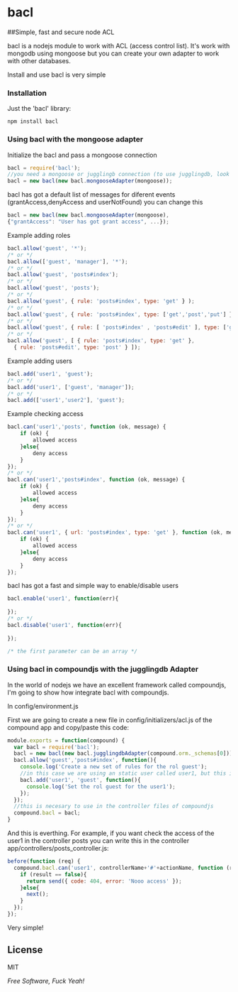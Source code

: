 bacl
=========

##Simple, fast and secure node ACL

bacl is a nodejs module to work with ACL (access control list). It's work with mongodb using mongoose but you can create your own adapter to work with other databases.

Install and use bacl is very simple

### Installation

Just the 'bacl' library:

```
npm install bacl
```

### Using bacl with the mongoose adapter

Initialize the bacl and pass a mongoose connection

```js
bacl = require('bacl');
//you need a mongoose or jugglingb connection (to use jugglingdb, look at the bottom of the document)
bacl = new bacl(new bacl.mongooseAdapter(mongoose));
```
bacl has got a default list of messages for diferent events (grantAccess,denyAccess and userNotFound) you can change this
```js
bacl = new bacl(new bacl.mongooseAdapter(mongoose),
{"grantAccess": "User has got grant access", ...});
```
Example adding roles

```js
bacl.allow('guest', '*');
/* or */
bacl.allow(['guest', 'manager'], '*');
/* or */
bacl.allow('guest', 'posts#index');
/* or */
bacl.allow('guest', 'posts');
/* or */
bacl.allow('guest', { rule: 'posts#index', type: 'get' } );
/* or */
bacl.allow('guest', { rule: 'posts#index', type: ['get','post','put'] });
/* or */
bacl.allow('guest', { rule: [ 'posts#index' , 'posts#edit' ], type: ['get', 'post'] });
/* or */
bacl.allow('guest', [ { rule: 'posts#index', type: 'get' }, 
  { rule: 'posts#edit', type: 'post' } ]);
```

Example adding users

```js
bacl.add('user1', 'guest');
/* or */
bacl.add('user1', ['guest', 'manager']);
/* or */
bacl.add(['user1','user2'], 'guest');
```
    
Example checking access

```js
bacl.can('user1','posts', function (ok, message) {
    if (ok) {
        allowed access
    }else{
        deny access
    }
});
/* or */
bacl.can('user1','posts#index', function (ok, message) {
    if (ok) {
        allowed access
    }else{
        deny access
    }
});
/* or */
bacl.can('user1', { url: 'posts#index', type: 'get' }, function (ok, message) {
    if (ok) {
        allowed access
    }else{
        deny access
    }
});
```
bacl has got a fast and simple way to enable/disable users

```js
bacl.enable('user1', function(err){
  
});
/* or */
bacl.disable('user1', function(err){
  
});

/* the first parameter can be an array */
```
### Using bacl in compoundjs with the jugglingdb Adapter
In the world of nodejs we have an excellent framework called compoundjs, I'm going to show how integrate bacl with compoundjs.

In config/environment.js

First we are going to create a new file in config/initializers/acl.js of the compound app and copy/paste this code:

```js
module.exports = function(compound) {
  var bacl = require('bacl');
  bacl = new bacl(new bacl.jugglingdbAdapter(compound.orm._schemas[0]));
  bacl.allow('guest','posts#index', function(){
    console.log('Create a new set of rules for the rol guest');
    //in this case we are using an static user called user1, but this is only for example
    bacl.add('user1', 'guest', function(){
      console.log('Set the rol guest for the user1');
    });
  });
  //this is necesary to use in the controller files of compoundjs
  compound.bacl = bacl;
}
```
And this is everthing. For example, if you want check the access of the user1 in the controller posts you can write this in the controller app/controllers/posts_controller.js:

```js
before(function (req) {
  compound.bacl.can('user1', controllerName+'#'+actionName, function (result) {
    if (result == false){
      return send({ code: 404, error: 'Nooo access' });
    }else{
      next();
    }
  });
});
```

Very simple!

License
-

MIT

*Free Software, Fuck Yeah!*